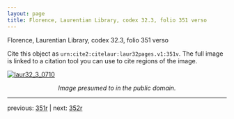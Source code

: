 ```yaml
---
layout: page
title: Florence, Laurentian Library, codex 32.3, folio 351 verso
---
```


Florence, Laurentian Library, codex 32.3, folio 351 verso

Cite this object as `urn:cite2:citelaur:laur32pages.v1:351v`.  The full image is linked to a citation tool you can use to cite regions of the image.

[![laur32_3_0710](http://www.homermultitext.org/iipsrv?IIIF=/project/homer/pyramidal/deepzoom/citelaur/laur32imgs/v1/laur32_3_0710.tif/full/800,/0/default.jpg)](http://www.homermultitext.org/ict2/?urn=urn:cite2:citelaur:laur32imgs.v1:laur32_3_0710) 

<p style="text-align: center; font-style: italic;">Image presumed to in the public domain.</p>

---

previous: [351r](../351r/) | next: [352r](../352r/)